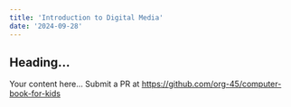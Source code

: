 ```yaml
---
title: 'Introduction to Digital Media'
date: '2024-09-28'
---
```


## Heading...
Your content here...
Submit a PR at https://github.com/org-45/computer-book-for-kids
